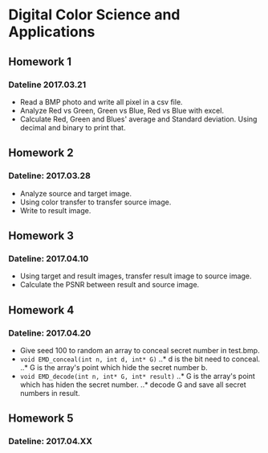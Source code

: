 # Digital Color Science and Applications

## Homework 1 
### Dateline 2017.03.21
* Read a BMP photo and write all pixel in a csv file.
* Analyze Red vs Green, Green vs Blue, Red vs Blue with excel.
* Calculate Red, Green and Blues' average and Standard deviation. Using decimal and binary to print that.

## Homework 2 
### Dateline: 2017.03.28
* Analyze source and target image.
* Using color transfer to transfer source image.
* Write to result image.

## Homework 3
### Dateline: 2017.04.10
* Using target and result images, transfer result image to source image.
* Calculate the PSNR between result and source image.

## Homework 4
### Dateline: 2017.04.20
* Give seed 100 to random an array to conceal secret number in test.bmp.
* `void EMD_conceal(int n, int d, int* G)`
..* d is the bit need to conceal.
..* G is the array's point which hide the secret number b.
* `void EMD_decode(int n, int* G, int* result)`
..* G is the array's point which has hiden the secret number.
..* decode G and save all secret numbers in result.

## Homework 5
### Dateline: 2017.04.XX
